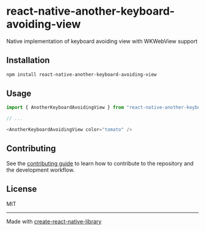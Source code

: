 # react-native-another-keyboard-avoiding-view

Native implementation of keyboard avoiding view with WKWebView support

## Installation

```sh
npm install react-native-another-keyboard-avoiding-view
```

## Usage

```js
import { AnotherKeyboardAvoidingView } from "react-native-another-keyboard-avoiding-view";

// ...

<AnotherKeyboardAvoidingView color="tomato" />
```

## Contributing

See the [contributing guide](CONTRIBUTING.md) to learn how to contribute to the repository and the development workflow.

## License

MIT

---

Made with [create-react-native-library](https://github.com/callstack/react-native-builder-bob)
